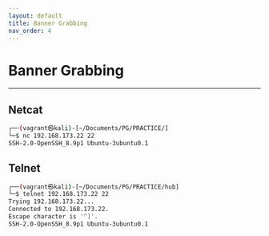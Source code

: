 ```yaml
---
layout: default
title: Banner Grabbing
nav_order: 4
---
```


# Banner Grabbing

---

## Netcat

```bash
┌──(vagrant㉿kali)-[~/Documents/PG/PRACTICE/]
└─$ nc 192.168.173.22 22
SSH-2.0-OpenSSH_8.9p1 Ubuntu-3ubuntu0.1

```

## Telnet

```bash
┌──(vagrant㉿kali)-[~/Documents/PG/PRACTICE/hub]
└─$ telnet 192.168.173.22 22
Trying 192.168.173.22...
Connected to 192.168.173.22.
Escape character is '^]'.
SSH-2.0-OpenSSH_8.9p1 Ubuntu-3ubuntu0.1

```
